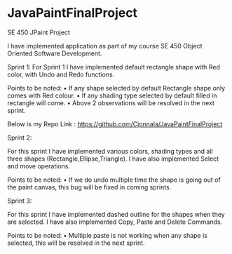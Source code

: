 # JavaPaintFinalProject
SE 450 JPaint Project

I have implemented application as part of my course SE 450 Object Oriented Software Development.

Sprint 1:
For Sprint 1 I have implemented default rectangle shape with Red color, with Undo and Redo functions.

Points to be noted:
•	If any shape selected by default Rectangle shape only comes with Red colour.
•	If any shading type selected by default filled in rectangle will come.
•	Above 2 observations will be resolved in the next sprint.

Below is my Repo Link :
https://github.com/Cjonnala/JavaPaintFinalProject

Sprint 2: 

For this sprint I have implemented various colors, shading types and all three shapes (Rectangle,Ellipse,Triangle). I have also implemented Select and move operations.

Points to be noted:
•	If we do undo multiple time the shape is going out of the paint canvas, this bug will be fixed in coming sprints.

Sprint 3:

For this sprint I have implemented dashed outline for the shapes when they are selected. I have also implemented Copy, Paste and Delete Commands.

Points to be noted:
•	Multiple paste is not working when any shape is selected, this will be resolved in the next sprint.


 





